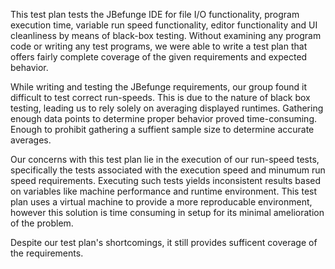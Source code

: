 This test plan tests the JBefunge IDE for file I/O functionality, program execution time, variable run speed functionality, editor functionality and UI cleanliness by means of black-box testing. Without examining any program code or writing any test programs, we were able to write a test plan that offers fairly complete coverage of the given requirements and expected behavior. 

While writing and testing the JBefunge requirements, our group found it difficult to test correct run-speeds. This is due to the nature of black box testing, leading us to rely solely on averaging displayed runtimes. Gathering enough data points to determine proper behavior proved time-consuming. Enough to prohibit gathering a suffient sample size to determine accurate averages. 

Our concerns with this test plan lie in the execution of our run-speed tests, specifically the tests associated with the execution speed and minumum run speed requirements. Executing such tests yields inconsistent results based on variables like machine performance and runtime environment. This test plan uses a virtual machine to provide a more reproducable environment, however this solution is time consuming in setup for its minimal amelioration of the problem.

Despite our test plan's shortcomings, it still provides sufficent coverage of the requirements. 